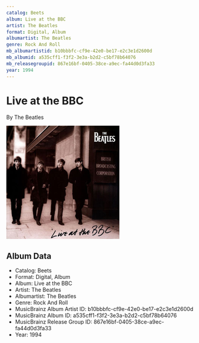 ```yaml
---
catalog: Beets
album: Live at the BBC
artist: The Beatles
format: Digital, Album
albumartist: The Beatles
genre: Rock And Roll
mb_albumartistid: b10bbbfc-cf9e-42e0-be17-e2c3e1d2600d
mb_albumid: a535cff1-f3f2-3e3a-b2d2-c5bf78b64076
mb_releasegroupid: 867e16bf-0405-38ce-a9ec-fa44d0d3fa33
year: 1994
---
```


# Live at the BBC

By The Beatles

![](../../assets/beetscovers/The_Beatles-Live_at_the_BBC.jpg)

## Album Data

- Catalog: Beets
- Format: Digital, Album
- Album: Live at the BBC
- Artist: The Beatles
- Albumartist: The Beatles
- Genre: Rock And Roll
- MusicBrainz Album Artist ID: b10bbbfc-cf9e-42e0-be17-e2c3e1d2600d
- MusicBrainz Album ID: a535cff1-f3f2-3e3a-b2d2-c5bf78b64076
- MusicBrainz Release Group ID: 867e16bf-0405-38ce-a9ec-fa44d0d3fa33
- Year: 1994

